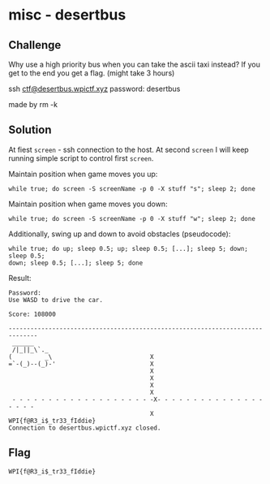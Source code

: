 # misc - desertbus

## Challenge
Why use a high priority bus when you can take the ascii taxi instead? If you get
to the end you get a flag. (might take 3 hours)

ssh ctf@desertbus.wpictf.xyz password: desertbus

made by rm -k

## Solution
At fiest `screen` - ssh connection to the host. At second `screen` I will keep
running simple script to control first `screen`.

Maintain position when game moves you up:
```
while true; do screen -S screenName -p 0 -X stuff "s"; sleep 2; done
```

Maintain position when game moves you down:
```
while true; do screen -S screenName -p 0 -X stuff "w"; sleep 2; done
```

Additionally, swing up and down to avoid obstacles (pseudocode):
```
while true; do up; sleep 0.5; up; sleep 0.5; [...]; sleep 5; down; sleep 0.5;
down; sleep 0.5; [...]; sleep 5; done
```

Result:
```
Password:
Use WASD to drive the car.

Score: 108000

------------------------------------------------------------------------------
 ______
 /|_||_\`._
(         _\                           X
=`-(_)--(_)-'                          X
                                       X
                                       X
                                       X
                                       X
 - - - - - - - - - - - - - - - - - - - -X- - - - - - - - - - - - - - - - - - -
                                       X
WPI{f@R3_i$_tr33_fIddie}
Connection to desertbus.wpictf.xyz closed.
```

## Flag
```
WPI{f@R3_i$_tr33_fIddie}
```
